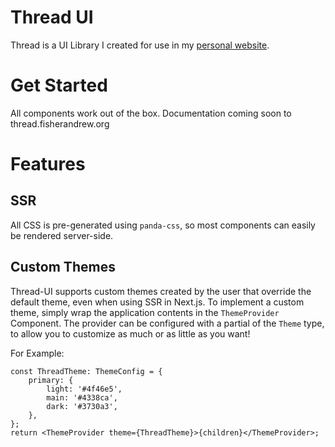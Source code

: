 # Thread UI

Thread is a UI Library I created for use in my [personal website](http://fisherandrew.org).

# Get Started

All components work out of the box. Documentation coming soon to thread.fisherandrew.org

# Features

## SSR

All CSS is pre-generated using `panda-css`, so most components can easily be rendered server-side.

## Custom Themes

Thread-UI supports custom themes created by the user that override the default theme, even when using SSR in Next.js. To implement a custom theme, simply wrap the application contents in the `ThemeProvider` Component. The provider can be configured with a partial of the `Theme` type, to allow you to customize as much or as little as you want!

For Example:

```
const ThreadTheme: ThemeConfig = {
    primary: {
        light: '#4f46e5',
        main: '#4338ca',
        dark: '#3730a3',
    },
};
return <ThemeProvider theme={ThreadTheme}>{children}</ThemeProvider>;
```
